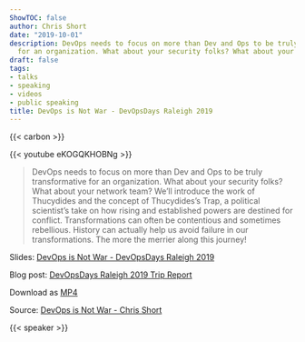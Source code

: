 ```yaml
---
ShowTOC: false
author: Chris Short
date: "2019-10-01"
description: DevOps needs to focus on more than Dev and Ops to be truly transformative
  for an organization. What about your security folks? What about your network team?
draft: false
tags:
- talks
- speaking
- videos
- public speaking
title: DevOps is Not War - DevOpsDays Raleigh 2019
---
```


{{< carbon >}}

{{< youtube eKOGQKHOBNg >}}

> DevOps needs to focus on more than Dev and Ops to be truly transformative for an organization. What about your security folks? What about your network team? We’ll introduce the work of Thucydides and the concept of Thucydides’s Trap, a political scientist’s take on how rising and established powers are destined for conflict. Transformations can often be contentious and sometimes rebellious. History can actually help us avoid failure in our transformations. The more the merrier along this journey!

Slides: [DevOps is Not War - DevOpsDays Raleigh 2019](https://speakerdeck.com/chrisshort/devops-is-not-war-df415c22-a29d-4cab-8689-143f9922c0f3)

Blog post: [DevOpsDays Raleigh 2019 Trip Report](https://chrisshort.net/devopsdays-raleigh-2019-trip-report/)

Download as [MP4](https://shortcdn.com/chrisshort/DevOps-is-not-War-DOD-RDU.mp4)

Source: [DevOps is Not War - Chris Short](https://youtu.be/eKOGQKHOBNg)

{{< speaker >}}
